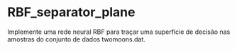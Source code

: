 # RBF_separator_plane
Implemente uma rede neural RBF para traçar uma superfície de decisão nas amostras do conjunto de dados twomoons.dat.
